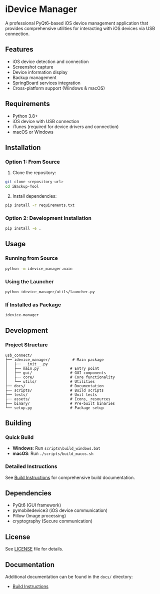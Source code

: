 # iDevice Manager

A professional PyQt6-based iOS device management application that provides comprehensive utilities for interacting with iOS devices via USB connection.

## Features

- iOS device detection and connection
- Screenshot capture
- Device information display
- Backup management
- SpringBoard services integration
- Cross-platform support (Windows & macOS)

## Requirements

- Python 3.8+
- iOS device with USB connection
- iTunes (required for device drivers and connection)
- macOS or Windows

## Installation

### Option 1: From Source
1. Clone the repository:
```bash
git clone <repository-url>
cd iBackup-Tool
```

2. Install dependencies:
```bash
pip install -r requirements.txt
```

### Option 2: Development Installation
```bash
pip install -e .
```

## Usage

### Running from Source
```bash
python -m idevice_manager.main
```

### Using the Launcher
```bash
python idevice_manager/utils/launcher.py
```

### If Installed as Package
```bash
idevice-manager
```

## Development

### Project Structure
```
usb_connect/
├── idevice_manager/          # Main package
│   ├── __init__.py
│   ├── main.py              # Entry point
│   ├── gui/                 # GUI components
│   ├── core/                # Core functionality
│   └── utils/               # Utilities
├── docs/                    # Documentation
├── scripts/                 # Build scripts
├── tests/                   # Unit tests
├── assets/                  # Icons, resources
├── binary/                  # Pre-built binaries
└── setup.py                 # Package setup
```

## Building

### Quick Build
- **Windows**: Run `scripts\build_windows.bat`
- **macOS**: Run `./scripts/build_macos.sh`

### Detailed Instructions
See [Build Instructions](docs/BUILD_INSTRUCTIONS.md) for comprehensive build documentation.

## Dependencies

- PyQt6 (GUI framework)
- pymobiledevice3 (iOS device communication)
- Pillow (Image processing)
- cryptography (Secure communication)

## License

See [LICENSE](LICENSE) file for details.

## Documentation

Additional documentation can be found in the `docs/` directory:
- [Build Instructions](docs/BUILD_INSTRUCTIONS.md)